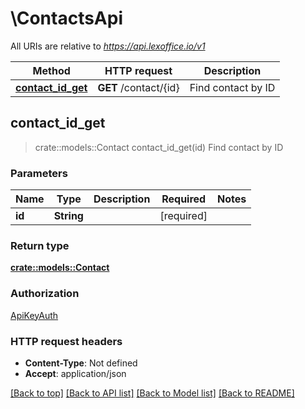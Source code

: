# \ContactsApi

All URIs are relative to *https://api.lexoffice.io/v1*

Method | HTTP request | Description
------------- | ------------- | -------------
[**contact_id_get**](ContactsApi.md#contact_id_get) | **GET** /contact/{id} | Find contact by ID



## contact_id_get

> crate::models::Contact contact_id_get(id)
Find contact by ID

### Parameters


Name | Type | Description  | Required | Notes
------------- | ------------- | ------------- | ------------- | -------------
**id** | **String** |  | [required] |

### Return type

[**crate::models::Contact**](Contact.md)

### Authorization

[ApiKeyAuth](../README.md#ApiKeyAuth)

### HTTP request headers

- **Content-Type**: Not defined
- **Accept**: application/json

[[Back to top]](#) [[Back to API list]](../README.md#documentation-for-api-endpoints) [[Back to Model list]](../README.md#documentation-for-models) [[Back to README]](../README.md)

